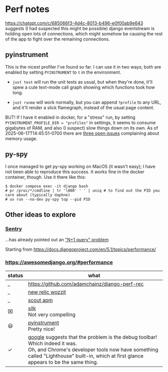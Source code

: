# Perf notes

https://chatgpt.com/c/685066f3-4d4c-8013-b496-e0f00ab9e643 suggests (I had suspected this might be possible) django eventstream is holding open lots of connections, which might somehow be causing the rest of the app to fight over the remaining connections.

## pyinstrument

This is the nicest profiler I've found so far.  I can use it in two ways; both are enabled by setting `PYINSTRUMENT` to `t` in the environment.

* `just test` will run the unit tests as usual, but when they're done, it'll spew a cute text-mode call graph showing which functions took how long.

* `just runme` will work normally, but you can append `?profile` to any URL, and it'll render a slick flamegraph, instead of the usual page content.

BUT! If I have it enabled in docker, for a "stress" run, by setting `PYINSTRUMENT_PROFILE_DIR = "profiles"` in settings, it seems to consume gigabytes of RAM, and also (I suspect) slow things down on its own.   As of 2025-06-17T14:45:51-0700 there are [three open issues](https://github.com/joerick/pyinstrument/issues?q=is%3Aissue%20state%3Aopen%20memory) complaining about memory usage.

## py-spy

I once managed to get py-spy working on MacOS (it wasn't easy); I have not been able to reproduce this success.  It works fine in the docker container, though.  Use it there like this:

```shell
$ docker compose exec -it django bash
# pr /proc/*/cmdline | tr '\000' ' ' | uniq # to find out the PID you care about (typically daphne)
# uv run --no-dev py-spy top --pid PID
```

## Other ideas to explore

### [Sentry](https://eric-hanchrow.sentry.io/releases/56beb2495cce905f8fa43bbfbf98d3713f790fdf/?project=4507936354205696)

...has already pointed out an ["N+1 query" problem](https://docs.djangoproject.com/en/5.1/topics/db/optimization/#retrieve-everything-at-once-if-you-know-you-will-need-it)

Starting from <https://docs.djangoproject.com/en/5.1/topics/performance/>

### <https://awesomedjango.org/#performance>

| status | what                                                                                                                                                                                                                                                                                                                             |
|--------|----------------------------------------------------------------------------------------------------------------------------------------------------------------------------------------------------------------------------------------------------------------------------------------------------------------------------------|
| _      | <https://github.com/adamchainz/django-perf-rec>                                                                                                                                                                                                                                                                                  |
| _      | [new relic wozzit](https://docs.newrelic.com/docs/apm/agents/python-agent/supported-features/optional-manual-browser-instrumentation-django-templates/)                                                                                                                                                                          |
| _      | [scout apm](https://scoutapm.com/docs/python/django)                                                                                                                                                                                                                                                                             |
| ⌧      | [silk](https://github.com/jazzband/django-silk)<br>Not very compelling                                                                                                                                                                                                                                                           |
| 😃     | [pyinstrument](https://pyinstrument.readthedocs.io/en/latest/)<br>Pretty nice!                                                                                                                                                                                                                                                   |
| ✓      | [google](https://pagespeed.web.dev/analysis/https-teensy-info-tail571dc2-ts-net/7cmlfztwtz?form_factor=mobile) suggests that the problem is the debug toolbar!<br> Which indeed it was.<br>Oh, and Chrome's developer tools now have something called "Lighthouse" built-in, which at first glance appears to be the same thing. |
